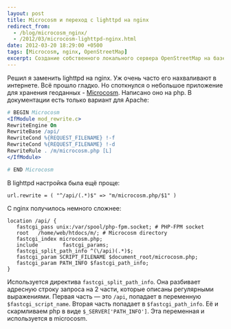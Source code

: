 ```yaml
---
layout: post
title: Microcosm и переход с lighttpd на nginx
redirect_from:
  - /blog/microcosm_nginx/
  - /2012/03/microcosm-lighttpd-nginx.html
date: 2012-03-20 18:29:00 +0500
tags: [Microcosm, nginx, OpenStreetMap]
excerpt: Создание собственного локального сервера OpenStreetMap на базе Microcosm
---
```

Решил я заменить lighttpd на nginx. Уж очень часто его нахваливают в интернете. Всё прошло гладко. Но споткнулся о небольшое приложение для хранения геоданных - [Microcosm](http://wiki.openstreetmap.org/wiki/Microcosm). Написано оно на php. В документации есть только вариант для Apache:

```apache
# BEGIN Microcosm
<IfModule mod_rewrite.c>
RewriteEngine On
RewriteBase /api/
RewriteCond %{REQUEST_FILENAME} !-f
RewriteCond %{REQUEST_FILENAME} !-d
RewriteRule . /m/microcosm.php [L]
</IfModule>

# END Microcosm
```

В lighttpd настройка была ещё проще:

```console
url.rewrite = ( "^/api/(.*)$" => "m/microcosm.php/$1" )
```

С nginx получилось немного сложнее:

```nginx
location /api/ {
   fastcgi_pass unix:/var/spool/php-fpm.socket; # PHP-FPM socket
   root   /home/web/htdocs/m/; # Microcosm directory
   fastcgi_index microcosm.php;
   include        fastcgi_params;
   fastcgi_split_path_info ^(\/api)(.*)$;
   fastcgi_param SCRIPT_FILENAME $document_root/microcosm.php;
   fastcgi_param PATH_INFO $fastcgi_path_info;
}
```

Используется директива `fastcgi_split_path_info`. Она разбивает адресную строку запроса на 2 части, которые описаны регулярными выражениями. Первая часть — это `/api`, попадает в переменную `$fastcgi_script_name`. Вторая часть попадает в `$fastcgi_path_info`. Её и скармливаем php в виде `$_SERVER['PATH_INFO']`. Эта переменная и используется в microcosm.
